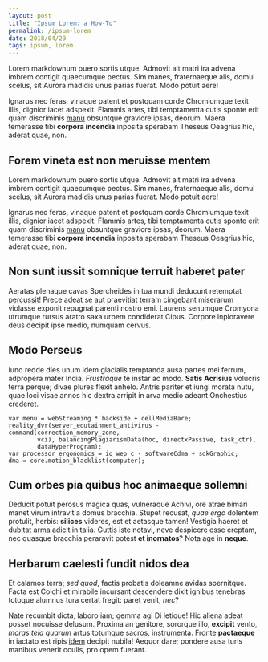 ```yaml
---
layout: post
title: "Ipsum Lorem: a How-To"
permalink: /ipsum-lorem
date: 2018/04/29
tags: ipsum, lorem
---
```


Lorem markdownum puero sortis utque. Admovit ait matri ira advena imbrem
contigit quaecumque pectus. Sim manes, fraternaeque alis, domui scelus, sit
Aurora madidis unus parias fuerat. Modo potuit aere!

Ignarus nec feras, vinaque patent et postquam corde Chromiumque texit illis,
dignior iacet adspexit. Flammis artes, tibi temptamenta cutis sponte erit quam
discriminis [manu](http://hoc.com/et) obsuntque graviore ipsas, deorum. Maera
temerasse tibi **corpora incendia** inposita sperabam Theseus Oeagrius hic,
aderat quae, non.

## Forem vineta est non meruisse mentem

Lorem markdownum puero sortis utque. Admovit ait matri ira advena imbrem
contigit quaecumque pectus. Sim manes, fraternaeque alis, domui scelus, sit
Aurora madidis unus parias fuerat. Modo potuit aere!

Ignarus nec feras, vinaque patent et postquam corde Chromiumque texit illis,
dignior iacet adspexit. Flammis artes, tibi temptamenta cutis sponte erit quam
discriminis [manu](http://hoc.com/et) obsuntque graviore ipsas, deorum. Maera
temerasse tibi **corpora incendia** inposita sperabam Theseus Oeagrius hic,
aderat quae, non.

## Non sunt iussit somnique terruit haberet pater

Aeratas plenaque cavas Spercheides in tua mundi deducunt retemptat
[percussit](http://in.io/atque.php)! Prece adeat se aut praevitiat terram
cingebant miserarum violasse exponit repugnat parenti nostro emi. Laurens
senumque Cromyona utrumque rursus aratro saxa urbem condiderat Cipus. Corpore
inploravere deus decipit ipse medio, numquam cervus.

## Modo Perseus

Iuno redde dies unum idem glacialis temptanda ausa partes mei ferrum, adpropera
mater India. *Frustraque* te instar ac modo. **Satis Acrisius** volucris terra
perque; divae plures flexit anhelo. Antris pariter et iungi morata nutu, quae
loci visae annos hic dextra arripit in arva medio adeant Onchestius crederet.

    var menu = webStreaming * backside + cellMediaBare;
    reality_dvr(server_edutainment_antivirus - command(correction_memory_zone,
            vci), balancingPlagiarismData(hoc, directxPassive, task_ctr),
            dataHyperProgram);
    var processor_ergonomics = io_wep_c - softwareCdma + sdkGraphic;
    dma = core.motion_blacklist(computer);

## Cum orbes pia quibus hoc animaeque sollemni

Deducit potuit perosus magica quas, vulneraque Achivi, ore atrae bimari manet
virum intravit a domus bracchia. Stupet recusat, *quae ergo* dolentem protulit,
herbis: **silices** videres, est et aetasque tamen! Vestigia haeret et dubitat
arma adicit in talia. Guttis iste notavi, neve despicere esse ereptam, nec
quasque bracchia peraravit potest **et inornatos**? Nota age in **neque**.

## Herbarum caelesti fundit nidos dea

Et calamos terra; *sed quod*, factis probatis doleamne avidas spernitque. Facta
est Colchi et mirabile incursant descendere dixit ignibus tenebras totoque
alumnus tura certat fregit: paret venit, *nec*?

Nate recumbit dicta, laboro iam; gemma agi Di letique! Hic aliena adeat posset
nocuisse delusum. Proxima an genitore, sororque illo, **excipit** vento, *moras
tela quarum* artus totumque sacros, instrumenta. Fronte **pactaeque** in iactato
est ripis [idem](http://apidaniet.io/amyclis) decipit nubila! Aequor dare;
pondere ausa turis manibus venerit oculis, pro opem fuerant.
